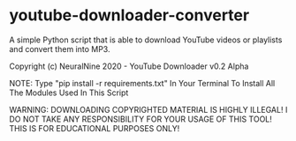# youtube-downloader-converter
A simple Python script that is able to download YouTube videos or playlists and convert them into MP3.

Copyright (c) NeuralNine 2020 - YouTube Downloader v0.2 Alpha

NOTE: Type "pip install -r requirements.txt" In Your Terminal To Install All The Modules Used In This Script

WARNING: DOWNLOADING COPYRIGHTED MATERIAL IS HIGHLY ILLEGAL!
I DO NOT TAKE ANY RESPONSIBILITY FOR YOUR USAGE OF THIS TOOL!
THIS IS FOR EDUCATIONAL PURPOSES ONLY!
